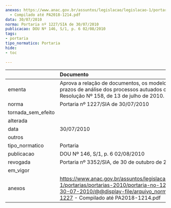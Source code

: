 ```yaml
---
anexos: https://www.anac.gov.br/assuntos/legislacao/legislacao-1/portarias/portarias-2010/portaria-no-1227-sia-de-30-07-2010/@@display-file/arquivo_norma/PA2010-1227
  - Compilado até PA2018-1214.pdf
data: 30/07/2010
norma: Portaria nº 1227/SIA de 30/07/2010
publicacao: DOU Nº 146, S/1, p. 6 02/08/2010
tags:
- portaria
tipo_normatico: Portaria
hide: 
- toc 
 
---
```


|                    | Documento                                                                                                                                                                                     |
|:-------------------|:----------------------------------------------------------------------------------------------------------------------------------------------------------------------------------------------|
| ementa             | Aprova a relação de documentos, os modelos e os prazos de análise dos processos autuados com base na Resolução Nº 158, de 13 de julho de 2010.                                                |
| norma              | Portaria nº 1227/SIA de 30/07/2010                                                                                                                                                            |
| tornada_sem_efeito |                                                                                                                                                                                               |
| alterada           |                                                                                                                                                                                               |
| data               | 30/07/2010                                                                                                                                                                                    |
| outros             |                                                                                                                                                                                               |
| tipo_normatico     | Portaria                                                                                                                                                                                      |
| publicacao         | DOU Nº 146, S/1, p. 6 02/08/2010                                                                                                                                                              |
| revogada           | Portaria nº 3352/SIA, de 30 de outubro de 2018.                                                                                                                                               |
| em_vigor           |                                                                                                                                                                                               |
| anexos             | https://www.anac.gov.br/assuntos/legislacao/legislacao-1/portarias/portarias-2010/portaria-no-1227-sia-de-30-07-2010/@@display-file/arquivo_norma/PA2010-1227 - Compilado até PA2018-1214.pdf |